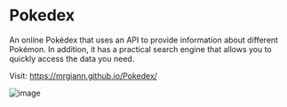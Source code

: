 # Pokedex

An online Pokédex that uses an API to provide information about different Pokémon. In addition, it has a practical search engine that allows you to quickly access the data you need.

Visit: https://mrgiann.github.io/Pokedex/

![image](https://github.com/mrgiann/Pokedex/assets/82038942/af8abaf6-fe84-4954-9428-2beb26ab4a5d)

